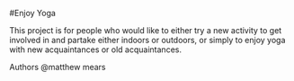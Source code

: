 #Enjoy Yoga

This project is for people who would like to either try a new activity to get involved in and partake either indoors or outdoors, or simply to enjoy yoga with new acquaintances or old acquaintances.

Authors
@matthew mears



